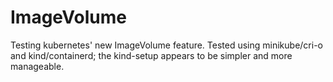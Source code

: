 # ImageVolume

Testing kubernetes' new ImageVolume feature. Tested using minikube/cri-o and kind/containerd; the kind-setup appears to be simpler and more manageable.